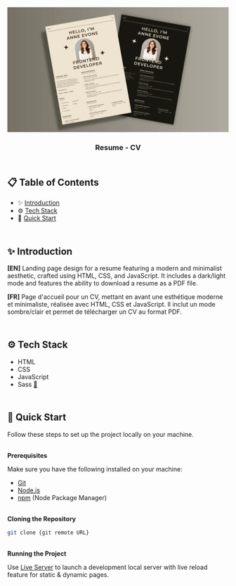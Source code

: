 <div align="center">
    <a href="https://sushi-2-fv.netlify.app" target="_blank">
      <img src="design/preview.webp" alt="Project Banner">
    </a>
  <h3 align="center">Resume - CV</h3>
</div>

##  <br /> 📋 <a name="table">Table of Contents</a>

- ✨ [Introduction](#introduction)
- ⚙️ [Tech Stack](#tech-stack)
- 🚀 [Quick Start](#quick-start)

##  <br /> <a name="introduction">✨ Introduction</a>

**[EN]** Landing page design for a resume featuring a modern and minimalist aesthetic, crafted using HTML, CSS, and JavaScript. It includes a dark/light mode and features the ability to download a resume as a PDF file.

**[FR]** Page d'accueil pour un CV, mettant en avant une esthétique moderne et minimaliste, réalisée avec HTML, CSS et JavaScript. Il inclut un mode sombre/clair et permet de télécharger un CV au format PDF.

##  <br /> <a name="tech-stack">⚙️ Tech Stack</a>

- HTML
- CSS
- JavaScript
- Sass [📄](https://sass-lang.com/documentation) 

## <br /> <a name="quick-start">🚀 Quick Start</a>

Follow these steps to set up the project locally on your machine.

<br/>**Prerequisites**

Make sure you have the following installed on your machine:

- [Git](https://git-scm.com/)
- [Node.js](https://nodejs.org/en)
- [npm](https://www.npmjs.com/) (Node Package Manager)

<br/>**Cloning the Repository**

```bash
git clone {git remote URL}
```

<br/>**Running the Project**

Use [Live Server](https://marketplace.visualstudio.com/items?itemName=ritwickdey.LiveServer)
to launch a development local server with live reload feature for static & dynamic pages.
